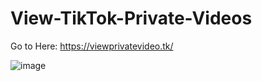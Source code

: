 # View-TikTok-Private-Videos
Go to Here: https://viewprivatevideo.tk/


![image](https://user-images.githubusercontent.com/106001865/200100211-aa5bfbbb-28a2-4225-afb5-9f9a5e0c2fcb.png)

